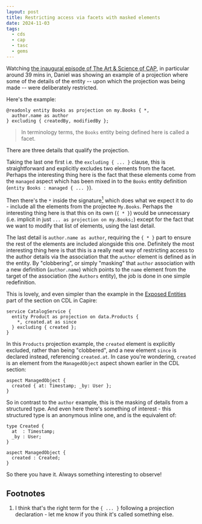 ```yaml
---
layout: post
title: Restricting access via facets with masked elements
date: 2024-11-03
tags:
  - cds
  - cap
  - tasc
  - gems
---
```

Watching [the inaugural episode of The Art & Science of CAP][1], in particular around 39 mins in, Daniel was showing an example of a projection where some of the details of the entity -- upon which the projection was being made -- were deliberately restricted.

Here's the example:

```cds
@readonly entity Books as projection on my.Books { *,
  author.name as author
} excluding { createdBy, modifiedBy };
```

> In terminology terms, the `Books` entity being defined here is called a facet.

There are three details that qualify the projection.

Taking the last one first i.e. the `excluding { ... }` clause, this is straightforward and explicitly excludes two elements from the facet. Perhaps the interesting thing here is the fact that these elements come from the `managed` aspect which has been mixed in to the `Books` entity definition (`entity Books : managed { ... }`).

Then there's the `*` inside the signature[<sup>1</sup>](#footnotes) which does what we expect it to do - include all the elements from the projectee `My.Books`. Perhaps the interesting thing here is that this on its own (`{ * }`) would be unnecessary (i.e. implicit in just `... as projection on my.Books;`) except for the fact that we want to modify that list of elements, using the last detail.

The last detail is `author.name as author`, requiring the `{ * }` part to ensure the rest of the elements are included alongside this one. Definitely the most interesting thing here is that this is a really neat way of restricting access to the author details via the association that the `author` element is defined as in the entity. By "clobbering", or simply "masking" that `author` association with a new definition (`author.name`) which points to the `name` element from the target of the association (the `Authors` entity), the job is done in one simple redefinition.

This is lovely, and even simpler than the example in the [Exposed Entities][2] part of the section on CDL in Capire:

```cds
service CatalogService {
  entity Product as projection on data.Products {
    *, created.at as since
  } excluding { created };
}
```

In this `Products` projection example, the `created` element is explicitly excluded, rather than being "clobbered", and a new element `since` is declared instead, referencing `created.at`. In case you're wondering, `created` is an element from the `ManagedObject` aspect shown earlier in the CDL section:

```cds
aspect ManagedObject {
  created { at: Timestamp; _by: User };
}
```

So in contrast to the `author` example, this is the masking of details from a structured type. And even here there's something of interest - this structured type is an anonymous inline one, and is the equivalent of:

```cds
type Created {
  at  : Timestamp;
  _by : User;
}

aspect ManagedObject {
  created : Created;
}
```

So there you have it. Always something interesting to observe!

<a name="footnotes"></a>
## Footnotes

1) I think that's the right term for the `{ ... }` following a projection declaration - let me know if you think it's called something else.

[1]: https://www.youtube.com/watch?v=XMchiFnDJ6E
[2]: https://cap.cloud.sap/docs/cds/cdl#exposed-entities
